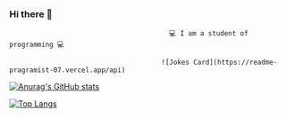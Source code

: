 ### Hi there 👋

                                        	💻 I am a student of programming 💻 
                                          
                                          ![Jokes Card](https://readme-pragramist-07.vercel.app/api)
                                          
[![Anurag's GitHub stats](https://github-readme-stats.vercel.app/api?username=pragramist-07)](https://github.com/anuraghazra/github-readme-stats)

[![Top Langs](https://github-readme-stats.vercel.app/api/top-langs/?username=pragramist-07)](https://github.com/anuraghazra/github-readme-stats)

